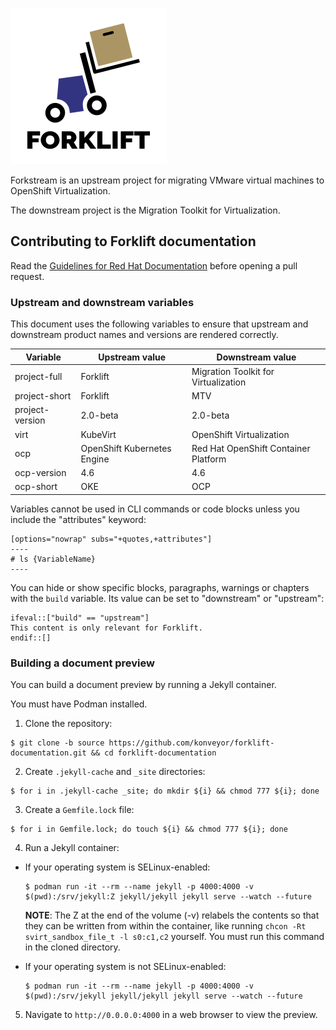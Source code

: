 ![logo](/documentation/images/forklift-logo-lightbg.png)

Forkstream is an upstream project for migrating VMware virtual machines to OpenShift Virtualization.

The downstream project is the Migration Toolkit for Virtualization.

## Contributing to Forklift documentation

Read the [Guidelines for Red Hat Documentation](https://redhat-documentation.github.io/) before opening a pull request.

### Upstream and downstream variables

This document uses the following variables to ensure that upstream and downstream product names and versions are rendered correctly.

| Variable | Upstream value | Downstream value |
| -------- | -------------- | ---------------- |
| project-full | Forklift   | Migration Toolkit for Virtualization |
| project-short | Forklift | MTV |
| project-version | 2.0-beta | 2.0-beta |
| virt | KubeVirt | OpenShift Virtualization |
| ocp | OpenShift Kubernetes Engine | Red Hat OpenShift Container Platform |
| ocp-version   | 4.6 | 4.6 |
| ocp-short | OKE | OCP |

Variables cannot be used in CLI commands or code blocks unless you include the "attributes" keyword:

	[options="nowrap" subs="+quotes,+attributes"]
	----
	# ls {VariableName}
	----

You can hide or show specific blocks, paragraphs, warnings or chapters with the `build` variable. Its value can be set to "downstream" or "upstream":

	ifeval::["build" == "upstream"]
	This content is only relevant for Forklift.
	endif::[]

### Building a document preview

You can build a document preview by running a Jekyll container.

You must have Podman installed.

1. Clone the repository:
  ```console
  $ git clone -b source https://github.com/konveyor/forklift-documentation.git && cd forklift-documentation
  ```
2. Create `.jekyll-cache` and `_site` directories:
  ```console
  $ for i in .jekyll-cache _site; do mkdir ${i} && chmod 777 ${i}; done
  ```
3. Create a `Gemfile.lock` file:
  ```console
  $ for i in Gemfile.lock; do touch ${i} && chmod 777 ${i}; done
  ```
4. Run a Jekyll container:
- If your operating system is SELinux-enabled:

  ```console
  $ podman run -it --rm --name jekyll -p 4000:4000 -v $(pwd):/srv/jekyll:Z jekyll/jekyll jekyll serve --watch --future
  ```

  **NOTE**: The Z at the end of the volume (-v) relabels the contents so that they can be written from within the container, like running `chcon -Rt svirt_sandbox_file_t -l s0:c1,c2` yourself. You must run this command in the cloned directory.

- If your operating system is not SELinux-enabled:

  ```console
  $ podman run -it --rm --name jekyll -p 4000:4000 -v $(pwd):/srv/jekyll jekyll/jekyll jekyll serve --watch --future
  ```

5. Navigate to `http://0.0.0.0:4000` in a web browser to view the preview.
